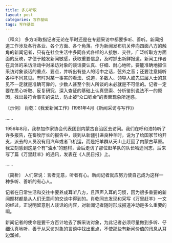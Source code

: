 ```yaml
---
title: 多方听取
layout: post
categories: 写作基础
tags: 写作基础
---
```


〔释义〕 多方听取指记者无论在平时还是在专题采访中都要多听、善听。新闻报道工作涉及各行各业、各个方面、各个角落。作为新闻发布机关伸向四面八方的触角的新闻记者，只有在社会生活中多同各式各样的人接触、交往，广泛听取方方面面的反映，才便于触发新闻敏感，获取重要信息，及时抓出新鲜报道。新闻工作者在具体的采访活动中对采访对象的谈话要认真、仔细、耐心地听。要能准确地抓住采访对象谈话的重点、要点，并听出有些人的话中之话，弦外之音；还要注意倾听各种不同意见。有时对某一事实的看法、说道，多数人、领导人或先进层人士的意见不一定就是准确可靠的，少数人甚至个别人所谈的未必就是不可信的。记者一定要在悉心听取、反复研究、深入查证的基础上认真思索、分析鉴别说法不一的原因，找出最符合事实的说法，防止被“众口铄金”的表面现象所迷惑。

〔示例〕 肖乾：《我爱新闻工作》(1981年4月《新闻采访与写作》)

……

1956年8月，我参加作家协会代表团到内蒙古自治区去访问。我们在呼和浩特听了许多报告，在畜牧厅长的报告中，谈到从新疆引进良种羊时，说为了给国家节约开支，派去的人员没有用汽车或者飞机运，而是把羊群从天山上赶回了内蒙古草原。我立刻感到这是个有“油水”的题材，会后走访了那位赶羊队的队长哈迪同志，后来写了篇《万里赶羊》的通讯，发表在《人民日报》上。

……

〔简析〕 人们常说：言者无意，听者有心。新闻记者就应努力使自己成为这样一种多听、善听的有心人。

记者在日常生活和交往中要养成耳听八方，且声声入耳的习惯，因为很多重要的新闻题材都是从人们无意间的交谈中得到的。肖乾同志发现和采写《万里赶羊》一文的经过，正说明留意别人谈话的内容，对新闻记者随时形成报道冲动是多么重要的啊。

新闻记者的使命是要千方百计地去了解采访对象，为此记者必须尽量做到多听、仔细认真地听，善于从采访对象的言谈中找出重点，不使那些有新闻价值的讯息从耳边溜掉。 